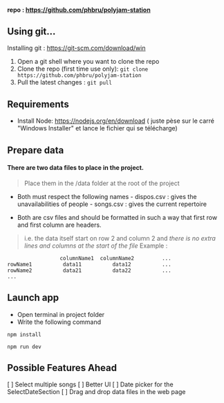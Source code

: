 #### repo : https://github.com/phbru/polyjam-station

## Using git...
Installing git : https://git-scm.com/download/win

1. Open a git shell where you want to clone the repo
2. Clone the repo (first time use only): `git clone https://github.com/phbru/polyjam-station`
3. Pull the latest changes : `git pull`


## Requirements

- Install Node: https://nodejs.org/en/download ( juste pèse sur le carré "Windows Installer" et lance le fichier qui se télécharge)

## Prepare data

#### There are two data files to place in the project.
> Place them in the /data folder at the root of the project

- Both must respect the following names
         - dispos.csv : gives the unavailabilities of people
         - songs.csv : gives the current repertoire
  
- Both are csv files and should be formatted in such a way that first row and first column are headers.
> i.e. the data itself start on row 2 and column 2 and _there is no extra lines and columns at the start of the file_
> Example :
```
                 columnName1  columnName2         ...
rowName1          data11          data12          ...
rowName2          data21          data22          ...
...
```



## Launch app

- Open terminal in project folder
- Write the following command

```
npm install
```

```
npm run dev
```

## Possible Features Ahead

[ ] Select multiple songs
[ ] Better UI
[ ] Date picker for the SelectDateSection
[ ] Drag and drop data files in the web page
